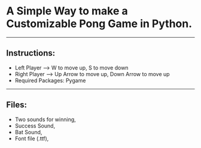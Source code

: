 # A Simple Way to make a Customizable Pong Game in Python.
***
## Instructions: 
- Left Player --> W to move up, S to move down 
- Right Player --> Up Arrow to move up, Down Arrow to move up 
- Required Packages: Pygame
***
## Files:
- Two sounds for winning,
- Success Sound, 
- Bat Sound, 
- Font file (.ttf),